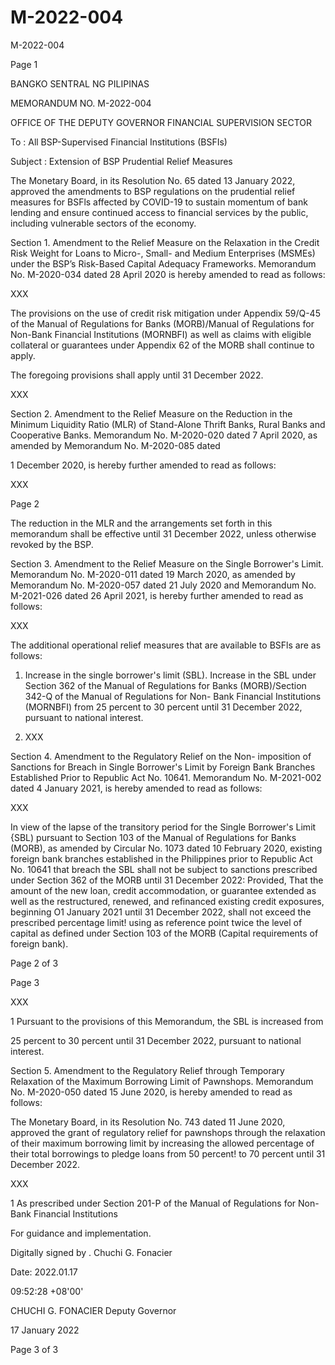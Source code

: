 # M-2022-004

M-2022-004

Page 1

BANGKO SENTRAL NG PILIPINAS

MEMORANDUM NO. M-2022-004

OFFICE OF THE DEPUTY GOVERNOR FINANCIAL SUPERVISION SECTOR

To : All BSP-Supervised Financial Institutions (BSFIs)

Subject : Extension of BSP Prudential Relief Measures

The Monetary Board, in its Resolution No. 65 dated 13 January 2022, approved the amendments to BSP regulations on the prudential relief measures for BSFls affected by COVID-19 to sustain momentum of bank lending and ensure continued access to financial services by the public, including vulnerable sectors of the economy.

Section 1. Amendment to the Relief Measure on the Relaxation in the Credit Risk Weight for Loans to Micro-, Small- and Medium Enterprises (MSMEs) under the BSP’s Risk-Based Capital Adequacy Frameworks. Memorandum No. M-2020-034 dated 28 April 2020 is hereby amended to read as follows:

XXX

The provisions on the use of credit risk mitigation under Appendix 59/Q-45 of the Manual of Regulations for Banks (MORB)/Manual of Regulations for Non-Bank Financial Institutions (MORNBFI) as well as claims with eligible collateral or guarantees under Appendix 62 of the MORB shall continue to apply.

The foregoing provisions shall apply until 31 December 2022.

XXX

Section 2. Amendment to the Relief Measure on the Reduction in the Minimum Liquidity Ratio (MLR) of Stand-Alone Thrift Banks, Rural Banks and Cooperative Banks. Memorandum No. M-2020-020 dated 7 April 2020, as amended by Memorandum No. M-2020-085 dated

1 December 2020, is hereby further amended to read as follows:

XXX

Page 2

The reduction in the MLR and the arrangements set forth in this memorandum shall be effective until 31 December 2022, unless otherwise revoked by the BSP.

Section 3. Amendment to the Relief Measure on the Single Borrower's Limit. Memorandum No. M-2020-011 dated 19 March 2020, as amended by Memorandum No. M-2020-057 dated 21 July 2020 and Memorandum No. M-2021-026 dated 26 April 2021, is hereby further amended to read as follows:

XXX

The additional operational relief measures that are available to BSFls are as follows:

1. Increase in the single borrower's limit (SBL). Increase in the SBL under Section 362 of the Manual of Regulations for Banks (MORB)/Section 342-Q of the Manual of Regulations for Non- Bank Financial Institutions (MORNBFI) from 25 percent to 30 percent until 31 December 2022, pursuant to national interest.

2. XXX

Section 4. Amendment to the Regulatory Relief on the Non- imposition of Sanctions for Breach in Single Borrower's Limit by Foreign Bank Branches Established Prior to Republic Act No. 10641. Memorandum No. M-2021-002 dated 4 January 2021, is hereby amended to read as follows:

XXX

In view of the lapse of the transitory period for the Single Borrower's Limit {SBL) pursuant to Section 103 of the Manual of Regulations for Banks (MORB), as amended by Circular No. 1073 dated 10 February 2020, existing foreign bank branches established in the Philippines prior to Republic Act No. 10641 that breach the SBL shall not be subject to sanctions prescribed under Section 362 of the MORB until 31 December 2022: Provided, That the amount of the new loan, credit accommodation, or guarantee extended as well as the restructured, renewed, and refinanced existing credit exposures, beginning O1 January 2021 until 31 December 2022, shall not exceed the prescribed percentage limit! using as reference point twice the level of capital as defined under Section 103 of the MORB (Capital requirements of foreign bank).

Page 2 of 3

Page 3

XXX

1 Pursuant to the provisions of this Memorandum, the SBL is increased from

25 percent to 30 percent until 31 December 2022, pursuant to national interest.

Section 5. Amendment to the Regulatory Relief through Temporary Relaxation of the Maximum Borrowing Limit of Pawnshops. Memorandum No. M-2020-050 dated 15 June 2020, is hereby amended to read as follows:

The Monetary Board, in its Resolution No. 743 dated 11 June 2020, approved the grant of regulatory relief for pawnshops through the relaxation of their maximum borrowing limit by increasing the allowed percentage of their total borrowings to pledge loans from 50 percent! to 70 percent until 31 December 2022.

XXX

1 As prescribed under Section 201-P of the Manual of Regulations for Non-Bank Financial Institutions

For guidance and implementation.

Digitally signed by . Chuchi G. Fonacier

Date: 2022.01.17

09:52:28 +08'00'

CHUCHI G. FONACIER Deputy Governor

17 January 2022

Page 3 of 3